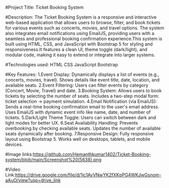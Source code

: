 #Project Title:
Ticket Booking System

#Description:
The Ticket Booking System is a responsive and interactive web-based application that allows users to browse, filter, and book tickets for various events such as concerts, movies, and travel options. 
The system also integrates email notifications using EmailJS, providing users with a seamless and professional booking confirmation experience.This system is built using HTML, CSS, and JavaScript 
with Bootstrap 5 for styling and responsiveness.It features a clean UI, theme toggle (dark/light), and modular code, making it easy to extend or integrate into larger systems.

#Technologies used:
HTML
CSS
JavaScript
Bootstrap

#Key Features:
1.Event Display:
 Dynamically displays a list of events (e.g., concerts, movies, travel).
 Shows details like event title, date, location, and available seats.
2.Event Filtering:
 Users can filter events by category (Concert, Movie, Travel) and date.
3.Booking System:
 Allows users to book tickets by selecting the number of seats.
 Includes a two-step modal form: ticket selection → payment simulation.
4.Email Notification (via EmailJS):
 Sends a real-time booking confirmation email to the user's email address.
 Uses EmailJS with dynamic event info like name, date, and number of tickets.
5.Dark/Light Theme Toggle:
 Users can switch between dark and light modes for better UX.
6.Seat Availability Handling:
 Prevents overbooking by checking available seats.
 Updates the number of available seats dynamically after booking.
7.Responsive Design:
 Fully responsive layout using Bootstrap 5.
 Works well on desktops, tablets, and mobile devices.

 #Image links:https://github.com/Hemanthkumar1402/Ticket-Booking-system/blob/main/Screenshot%20(5638).png

 #Video Link:https://drive.google.com/file/d/1jc1AvVNwYK2fXKpPG4WKJwGsnom-aAuO/view?usp=drive_link
              
